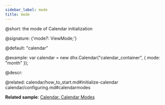 ```yaml
---
sidebar_label: mode
title: mode
---          
```


@short: the mode of Calendar initialization

@signature: {'mode?: ViewMode;'}

@default: "calendar"

@example: 
var calendar = new dhx.Calendar("calendar_container", {
    mode: "month"
});
 

@descr: 

@related:
calendar/how_to_start.md#initialize-calendar
calendar/configuring.md#calendarmodes

**Related sample**: [Calendar. Calendar Modes](https://snippet.dhtmlx.com/n9q0tc0q)
